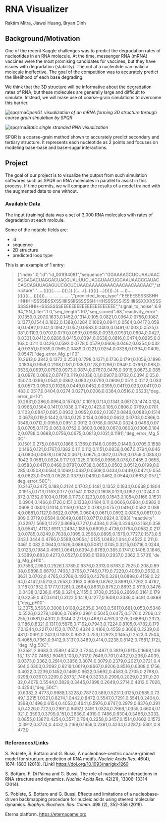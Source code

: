 # RNA Visualizer
Raktim Mitra, Jiawei Huang, Bryan Dinh

## Background/Motivation
One of the recent Kaggle challenges was to predict the degradation rates of nucleotides in an RNA molecule. At the time, messenger RNA (mRNA) vaccines were the most promising candidates for vaccines, but they have issues with degradation (stability). The cut at a nucleotide can make a molecule ineffective. The goal of the competition was to accurately predict the likelihood of each base degrading.

We think that the 3D structure will be informative about the degradation rates of RNA, but these molecules are generally large and difficult to simulate. Instead, we will make use of coarse-grain simulations to overcome this barrier.

![spqrrna](https://github.com/timkartar/cs596_rna_viz/blob/main/demo_gif/rna_animation_demo.gif?raw=true)*OpenGL visualization of an mRNA forming 3D structure through course grain simulation by SPQR*

![spqrrna](https://github.com/timkartar/cs596_rna_viz/blob/main/example_visualization.png?raw=true)*Static single stranded RNA visualization*

SPQR is a coarse-grain method shown to accurately predict secondary and tertiary structure. It represents each nucleotide as 2 points and focuses on modeling base-base and base-sugar interactions.

## Project
The goal of our project is to visualize the output from such simulation softwares such as SPQR on RNA molecules in parallel to assist in this process. If time permits, we will compare the results of a model trained with the augmented data to one without.

### Available Data
The input (training) data was a set of 3,000 RNA molecules with rates of degradation at each molcule.

Some of the notable fields are:
- id
- sequence
- 2D structure
- predicted loop type

This is an example of 1 entry:

> {"index":0,"id":"id_001f94081","sequence":"GGAAAAGCUCUAAUAACAGGAGACUAGGACUACGUAUUUCUAGGUAACUGGAAUAACCCAUACCAGCAGUUAGAGUUCGCUCUAACAAAAGAAACAACAACAACAAC","structure":".....((((((.......)))).)).((.....((..((((((....))))))..)).....))....(((((((....))))))).....................","predicted_loop_type":"EEEEESSSSSSHHHHHHHSSSSBSSXSSIIIIISSIISSSSSSHHHHSSSSSSIISSIIIIISSXXXXSSSSSSSHHHHSSSSSSSEEEEEEEEEEEEEEEEEEEEE","signal_to_noise":6.894,"SN_filter":1.0,"seq_length":107,"seq_scored":68,"reactivity_error":[0.1359,0.207,0.1633,0.1452,0.1314,0.105,0.0821,0.0964,0.0756,0.1087,0.1377,0.1544,0.1622,0.1388,0.1284,0.1009,0.0941,0.0564,0.0417,0.0596,0.0482,0.1041,0.0942,0.052,0.0583,0.0403,0.0491,0.1003,0.0525,0.081,0.1103,0.0707,0.0797,0.0997,0.0968,0.0939,0.0931,0.0604,0.0427,0.0331,0.0412,0.0286,0.0415,0.0394,0.0636,0.0816,0.0474,0.0295,0.0163,0.0211,0.0426,0.0592,0.0778,0.0579,0.0606,0.0462,0.0354,0.0324,0.0351,0.0539,0.0565,0.0489,0.0221,0.0254,0.0328,0.0394,0.0409,0.0547],"deg_error_Mg_pH10":[0.2613,0.3842,0.1372,0.2531,0.1798,0.1371,0.1736,0.1791,0.1056,0.1896,0.1834,0.1659,0.2108,0.181,0.1353,0.128,0.1296,0.0949,0.0796,0.088,0.0536,0.0997,0.0757,0.0973,0.0874,0.0767,0.0476,0.0916,0.0673,0.0858,0.0976,0.0662,0.0747,0.1119,0.1036,0.1,0.0907,0.0702,0.0394,0.05,0.0507,0.0396,0.0541,0.0862,0.0832,0.0793,0.0606,0.0511,0.0212,0.0338,0.0573,0.0503,0.1026,0.0449,0.0452,0.0395,0.0417,0.033,0.0417,0.0483,0.0517,0.0404,0.0274,0.0271,0.0306,0.0384,0.0516,0.0523],"deg_error_pH10":[0.2631,0.286,0.0964,0.1574,0.1,0.1019,0.114,0.1341,0.0517,0.1474,0.124,0.0966,0.1564,0.1417,0.1036,0.1142,0.1423,0.105,0.0806,0.0769,0.0701,0.1103,0.0847,0.095,0.0932,0.0952,0.062,0.1367,0.0846,0.0883,0.1514,0.0678,0.119,0.1442,0.134,0.125,0.134,0.0934,0.0622,0.0703,0.0866,0.0546,0.0712,0.0955,0.0951,0.0912,0.0768,0.0674,0.0324,0.0496,0.076,0.0705,0.1172,0.063,0.0752,0.0603,0.069,0.067,0.0803,0.1006,0.1042,0.0788,0.0688,0.0756,0.0675,0.0813,0.1021,0.1191],"deg_error_Mg_50C":[0.1501,0.275,0.0947,0.1866,0.1369,0.1148,0.0995,0.1449,0.0705,0.1588,0.1496,0.121,0.1767,0.1382,0.111,0.112,0.1151,0.0836,0.067,0.0794,0.0464,0.0806,0.0678,0.0824,0.0671,0.0675,0.0612,0.0763,0.0759,0.0853,0.1042,0.0581,0.0924,0.1177,0.1025,0.1006,0.0986,0.078,0.0455,0.0658,0.0583,0.0417,0.0468,0.0787,0.0738,0.0653,0.0502,0.0512,0.0199,0.0285,0.0508,0.0564,0.1069,0.0487,0.0509,0.0433,0.0449,0.0421,0.0548,0.0623,0.0513,0.0528,0.0379,0.0439,0.0462,0.0544,0.0663,0.057],"deg_error_50C":[0.2167,0.3475,0.188,0.2124,0.1703,0.1481,0.1352,0.1834,0.0638,0.1804,0.1915,0.1713,0.163,0.1777,0.1541,0.1327,0.1608,0.123,0.0927,0.1024,0.0872,0.1352,0.1034,0.1198,0.1173,0.1233,0.09,0.1543,0.1054,0.1166,0.1531,0.0904,0.1466,0.1726,0.151,0.1333,0.1484,0.11,0.0666,0.0904,0.0982,0.0608,0.0803,0.1014,0.1159,0.1042,0.0783,0.0757,0.0416,0.0582,0.0894,0.0881,0.1127,0.0622,0.0795,0.0604,0.0611,0.0592,0.0805,0.0817,0.0809,0.0719,0.0584,0.0649,0.0817,0.0717,0.0924,0.1093],"reactivity":[0.3297,1.5693,1.1227,0.8686,0.7217,0.4384,0.256,0.3364,0.2168,0.3583,0.9541,1.4113,1.6911,1.2494,1.1895,0.6909,0.4736,0.1754,0.0582,0.2173,0.0785,0.8249,0.7638,0.1095,0.2568,0.0895,0.1576,0.7727,0.1573,0.5043,1.0444,0.4766,0.5588,0.9054,1.0125,1.0482,1.044,0.4522,0.211,0.0461,0.082,0.0643,0.1526,0.0894,0.5081,1.0745,0.3215,0.0716,0.0244,0.0123,0.1984,0.4961,1.0641,0.6394,0.6789,0.365,0.1741,0.1408,0.1646,0.5389,0.683,0.4273,0.0527,0.0693,0.1398,0.2937,0.2362,0.5731],"deg_Mg_pH10":[0.7556,2.983,0.2526,1.3789,0.6376,0.3313,0.6763,0.7525,0.208,0.8908,0.9898,0.8679,1.7403,1.3795,0.7746,0.719,0.7229,0.4069,0.2632,0.3631,0.0702,0.4765,0.2766,0.4936,0.4379,0.3261,0.0898,0.4159,0.2264,0.4142,0.5213,0.2653,0.3163,0.9059,0.8762,0.8991,0.7262,0.4762,0.1187,0.1952,0.1777,0.1281,0.2664,0.8831,0.8752,0.8693,0.5119,0.3476,0.0438,0.1236,0.458,0.3214,2.1155,0.3708,0.3536,0.2669,0.3161,0.1793,0.3259,0.47,0.6141,0.3122,0.1418,0.1277,0.1608,0.3336,0.6491,0.6898],"deg_pH10":[2.3375,3.506,0.3008,1.0108,0.2635,0.3403,0.5617,0.681,0.053,0.5348,0.5526,0.3278,1.0806,0.7699,0.3901,0.5045,0.6475,0.5176,0.2206,0.2255,0.0581,0.4302,0.3344,0.2718,0.466,0.4763,0.1275,0.6886,0.2323,0.1186,0.8321,0.1317,0.5878,0.7162,0.7943,0.7224,0.8105,0.4782,0.1797,0.1344,0.2217,0.1152,0.1707,0.4324,0.4166,0.4558,0.3606,0.2239,0.0481,0.0691,0.2423,0.1003,0.9322,0.253,0.2923,0.1455,0.2523,0.2504,0.4065,0.7361,0.9412,0.3137,0.3489,0.414,0.2238,0.5142,0.7681,1.172],"deg_Mg_50C":[0.3581,2.9683,0.2589,1.4552,0.7244,0.4971,0.3819,0.9115,0.1668,1.0613,1.1317,0.7468,1.9049,1.103,0.7317,0.7649,0.701,0.4327,0.236,0.4039,0.0373,0.3362,0.2914,0.3956,0.3074,0.3079,0.2379,0.2027,0.3721,0.4504,0.6303,0.2092,0.6219,1.0619,0.8667,0.9206,0.8516,0.6308,0.1756,0.4022,0.2236,0.1452,0.1469,0.6622,0.5692,0.4583,0.2705,0.2798,0.0298,0.0367,0.2299,0.2873,1.7464,0.3233,0.2996,0.2029,0.2311,0.2032,0.4079,0.5544,0.3829,0.3445,0.1898,0.2649,0.2714,0.4812,0.7026,0.4254],"deg_50C":[0.6382,3.4773,0.9988,1.3228,0.7877,0.589,0.5231,1.0125,0.0585,0.7349,1.2215,1.0321,0.8274,1.0442,0.8472,0.5547,0.7291,0.5541,0.2404,0.3598,0.1496,0.6154,0.4053,0.4641,0.5976,0.6747,0.2979,0.8376,0.3915,0.4226,0.7223,0.2991,0.9497,1.2491,1.0324,0.7868,1.0355,0.6604,0.1921,0.3593,0.3799,0.151,0.2636,0.4919,0.7486,0.6304,0.3466,0.3033,0.0855,0.1387,0.4254,0.3571,0.794,0.2258,0.3457,0.1514,0.1602,0.1572,0.3912,0.3724,0.4432,0.2169,0.1959,0.2391,0.4234,0.3287,0.5301,0.8472]}



### References/Links
S. Poblete, S. Bottaro and G. Bussi, A nucleobase-centric coarse-grained model for structure prediction of RNA motifs. _Nucleic Acids Res._ 46(4), 1674-1683 (2018).  [Link] https://doi.org/10.1093/nar/gkx1269 

S. Bottaro, F. Di Palma and G. Bussi, The role of nucleobase interactions in RNA structure and dynamics. _Nucleic Acids Res._ 42(21), 13306-13314 (2014).

S. Poblete, S. Bottaro and G. Bussi, Effects and limitations of a nucleobase-driven backmapping procedure for nucleic acids using steered molecular dynamics. _Biophys. Biochem. Res. Comm._ 498 (2), 352-358 (2018).

Eterna platform. https://eternagame.org
